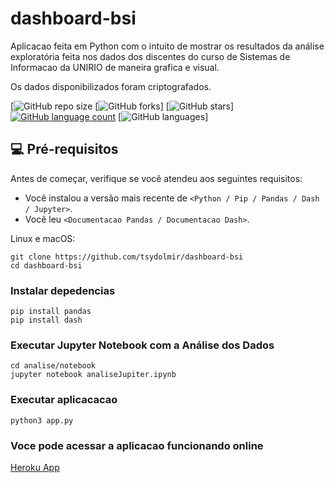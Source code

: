 # dashboard-bsi

Aplicacao feita em Python com o intuito de mostrar os resultados da análise exploratória feita nos dados dos discentes do curso de Sistemas de Informacao da UNIRIO de maneira grafica e visual.

Os dados disponibilizados foram criptografados.

[![GitHub repo size](https://img.shields.io/github/repo-size/tsydolmir/dashboard-bsi?style=for-the-badge)
[![GitHub forks](https://img.shields.io/github/forks/tsydolmir/dashboard-bsi?style=for-the-badge)]
[![GitHub stars](https://img.shields.io/github/stars/tsydolmir/dashboard-bsi?style=for-the-badge)]
[![GitHub language count](https://img.shields.io/github/languages/count/tsydolmir/dashboard-bsi?style=for-the-badge)](https://img.shields.io/github/languages/count/tsydolmir/dashboard-bsi)
[![GitHub languages](https://img.shields.io/github/languages/top/tsydolmir/dashboard-bsi?style=for-the-badge)]


## 💻 Pré-requisitos

Antes de começar, verifique se você atendeu aos seguintes requisitos:
<!---Estes são apenas requisitos de exemplo. Adicionar, duplicar ou remover conforme necessário--->
* Você instalou a versão mais recente de `<Python / Pip / Pandas / Dash / Jupyter>`.
* Você leu `<Documentacao Pandas / Documentacao Dash>`.

Linux e macOS:

```
git clone https://github.com/tsydolmir/dashboard-bsi
cd dashboard-bsi
```

### Instalar depedencias

```
pip install pandas
pip install dash 
```
### Executar Jupyter Notebook com a Análise dos Dados

```
cd analise/notebook
jupyter notebook analiseJupiter.ipynb

```
### Executar aplicacacao

```
python3 app.py
```

### Voce pode acessar a aplicacao funcionando online

[Heroku App](https://dashboard-bsi.herokuapp.com/)

